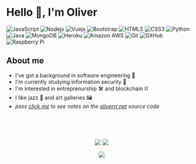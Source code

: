 # **Hello 👋, I'm Oliver**

![JavaScript](https://img.shields.io/badge/-JavaScript-black?style=flat-square&logo=javascript)
![Nodejs](https://img.shields.io/badge/-Nodejs-black?style=flat-square&logo=Node.js)
![Vuejs](https://img.shields.io/badge/-Vuejs-black?style=flat-square&logo=vuedotjs)
![Bootstrap](https://img.shields.io/badge/-Bootstrap-black?style=flat-square&logo=bootstrap)
![HTML5](https://img.shields.io/badge/-HTML5-black?style=flat-square&logo=html5)
![CSS3](https://img.shields.io/badge/-CSS3-black?style=flat-square&logo=css3)
![Python](https://img.shields.io/badge/-Python-black?style=flat-square&logo=Python)
![Java](https://img.shields.io/badge/-Java-black?style=flat-square&logo=java)
![MongoDB](https://img.shields.io/badge/-MongoDB-black?style=flat-square&logo=mongodb)
![Heroku](https://img.shields.io/badge/-Heroku-black?style=flat-square&logo=heroku)
![Amazon AWS](https://img.shields.io/badge/AWS-black?style=flat-square&logo=amazon-aws)
![Git](https://img.shields.io/badge/-Git-black?style=flat-square&logo=git)
![GitHub](https://img.shields.io/badge/-GitHub-black?style=flat-square&logo=github)
![Raspberry Pi](https://img.shields.io/badge/-Raspberry%20Pi-black?style=flat-square&logo=Raspberry-Pi)

## **About me**

- I've got a background in software engineering 💾
- I'm currently studying information security 🔐
- I'm interested in entreprenurship 🛠 and blockchain ⛓
- I like jazz 🎺 and art galleries 🖼
- *psss [click me](./docs/project.md) to see notes on the [oliverrr.net](www.oliverrr.net) source code*

<br>
<br>
<br>
<p align="center">
<a target="_blank" href="https://oliverrr.net/"><img src="https://img.shields.io/badge/-Website-black?style=for-the-badge"></img></a>	
<a target="_blank" href="mailto:olivermanzi.dev@gmail.com"><img src="https://img.shields.io/badge/-Gmail-black?style=for-the-badge&logo=Gmail"></img></a>
</p>

<p align="center">
<img src="https://visitor-badge.glitch.me/badge?page_id=olivermanzi.olivermanzi"></img>
</p>
